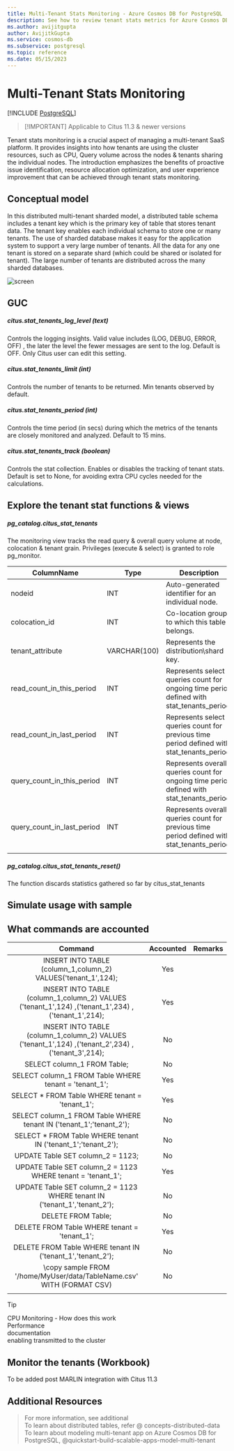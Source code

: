 ```yaml
---
title: Multi-Tenant Stats Monitoring - Azure Cosmos DB for PostgreSQL
description: See how to review tenant stats metrics for Azure Cosmos DB for PostgreSQL
ms.author: avijitgupta
author: AvijitkGupta
ms.service: cosmos-db
ms.subservice: postgresql
ms.topic: reference
ms.date: 05/15/2023
---
```


# Multi-Tenant Stats Monitoring

[!INCLUDE [PostgreSQL](../includes/appliesto-postgresql.md)]

> [!IMPORTANT] Applicable to Citus 11.3 & newer versions

Tenant stats monitoring is a crucial aspect of managing a multi-tenant SaaS platform. It provides insights into how tenants are using the cluster resources, such as CPU, Query volume across the nodes & tenants sharing the individual nodes. The introduction emphasizes the benefits of proactive issue identification, resource allocation optimization, and user experience improvement that can be achieved through tenant stats monitoring.

## Conceptual model
In this distributed multi-tenant sharded model, a distributed table schema includes a tenant key which is the primary key of table that stores tenant data. The tenant key enables each individual schema to store one or many tenants. The use of sharded database makes it easy for the application system to support a very large number of tenants. All the data for any one tenant is stored on a separate shard (which could be shared or isolated for tenant). The large number of tenants are distributed across the many sharded databases.

![screen](./media/saas-tenancy-schema-management/schema-management-dpt.png)

## GUC 

##### citus.stat_tenants_log_level (text)

Controls the logging insights. Valid value includes (LOG, DEBUG, ERROR, OFF) , the later the level the fewer messages are sent to the log. Default is OFF. Only Citus user can edit this setting.

##### citus.stat_tenants_limit (int)

Controls the number of tenants to be returned. Min tenants observed by default.  

##### citus.stat_tenants_period (int)

Controls the time period (in secs) during which the metrics of the tenants are closely monitored and analyzed. Default to 15 mins. 

##### citus.stat_tenants_track (boolean)

Controls the stat collection. Enables or disables the tracking of tenant stats. Default is set to None, for avoiding extra CPU cycles needed for the calculations.

## Explore the tenant stat functions & views 

##### pg_catalog.citus_stat_tenants 
The monitoring view tracks the read query & overall query volume at node, colocation & tenant grain. Privileges (execute & select) is granted to role pg_monitor.

| **ColumnName**              | **Type**      | **Description**                                                                             |
|-----------------------------|---------------|---------------------------------------------------------------------------------------------|
| nodeid                      | INT           | Auto-generated identifier for an individual node.                                           |
| colocation_id               | INT           | Co-location group to which this table belongs.                                              |
| tenant_attribute            | VARCHAR(100)  | Represents the distribution\shard key.                                                      |
| read_count_in_this_period   | INT           | Represents select queries count for ongoing time period defined with stat_tenants_period.   |
| read_count_in_last_period   | INT           | Represents select queries count for previous time period defined with stat_tenants_period.  |
| query_count_in_this_period  | INT           | Represents overall queries count for ongoing time period defined with stat_tenants_period.  |
| query_count_in_last_period  | INT           | Represents overall queries count for previous time period defined with stat_tenants_period. |
|                             |               |                                                                                             |


##### pg_catalog.citus_stat_tenants_reset()
The function discards statistics gathered so far by citus_stat_tenants

## Simulate usage with sample



## What commands are accounted



|                                                Command                                               | Accounted | Remarks |
|:----------------------------------------------------------------------------------------------------:|:---------:|:-------:|
| INSERT INTO TABLE (column_1,column_2) VALUES('tenant_1',124);                                        | Yes       |         |
| INSERT INTO TABLE (column_1,column_2)  VALUES  ('tenant_1',124) ,('tenant_1',234) ,('tenant_1',214); | Yes       |         |
| INSERT INTO TABLE (column_1,column_2)  VALUES  ('tenant_1',124) ,('tenant_2',234) ,('tenant_3',214); | No        |         |
| SELECT column_1 FROM Table;                                                                          | No        |         |
| SELECT column_1 FROM Table WHERE tenant = 'tenant_1';                                                | Yes       |         |
| SELECT * FROM Table WHERE tenant = 'tenant_1';                                                       | Yes       |         |
| SELECT column_1 FROM Table WHERE tenant IN ('tenant_1';'tenant_2');                                  | No        |         |
| SELECT * FROM Table WHERE tenant IN ('tenant_1';'tenant_2');                                         | No        |         |
| UPDATE Table SET column_2 = 1123;                                                                    | No        |         |
| UPDATE Table SET column_2 = 1123 WHERE tenant = 'tenant_1';                                          | Yes       |         |
| UPDATE Table SET column_2 = 1123 WHERE tenant IN ('tenant_1','tenant_2');                            | No        |         |
| DELETE FROM Table;                                                                                   | No        |         |
| DELETE FROM Table WHERE tenant = 'tenant_1';                                                         | Yes       |         |
| DELETE FROM Table WHERE tenant IN ('tenant_1','tenant_2');                                           | No        |         |
| \copy sample FROM '/home/MyUser/data/TableName.csv' WITH (FORMAT CSV)                                | No        |         |
|                                                                                                      |           |         |


> [!TIP] 
CPU Monitoring - How does this work </br>
Performance </br>
documentation </br>
enabling transmitted to the cluster </br>


## Monitor the tenants (Workbook)

To be added post MARLIN integration with Citus 11.3

## Additional Resources
> For more information, see additional </br>
> To learn about distributed tables, refer @ concepts-distributed-data </br>
> To learn about modeling multi-tenant app on Azure Cosmos DB for PostgreSQL, @quickstart-build-scalable-apps-model-multi-tenant </br>


